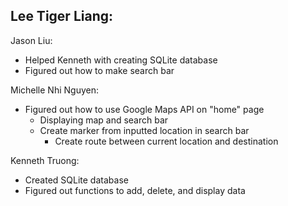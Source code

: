 Lee Tiger Liang:
- 

Jason Liu:
- Helped Kenneth with creating SQLite database
- Figured out how to make search bar

Michelle Nhi Nguyen:
- Figured out how to use Google Maps API on "home" page
	- Displaying map and search bar
	- Create marker from inputted location in search bar
		- Create route between current location and destination

Kenneth Truong:
- Created SQLite database
- Figured out functions to add, delete, and display data 